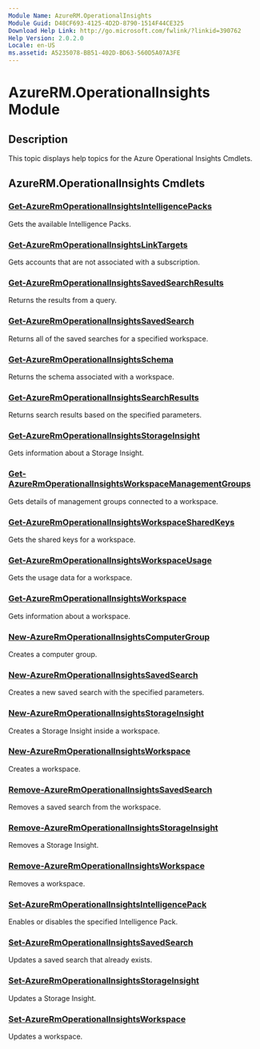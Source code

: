 ```yaml
---
Module Name: AzureRM.OperationalInsights
Module Guid: D48CF693-4125-4D2D-8790-1514F44CE325
Download Help Link: http://go.microsoft.com/fwlink/?linkid=390762
Help Version: 2.0.2.0
Locale: en-US
ms.assetid: A5235078-BB51-402D-BD63-560D5A07A3FE
---
```


# AzureRM.OperationalInsights Module
## Description
This topic displays help topics for the Azure Operational Insights Cmdlets. 

## AzureRM.OperationalInsights Cmdlets
### [Get-AzureRmOperationalInsightsIntelligencePacks](./Get-AzureRmOperationalInsightsIntelligencePacks.md)
Gets the available Intelligence Packs.


### [Get-AzureRmOperationalInsightsLinkTargets](./Get-AzureRmOperationalInsightsLinkTargets.md)
Gets accounts that are not associated with a subscription.


### [Get-AzureRmOperationalInsightsSavedSearchResults](./Get-AzureRmOperationalInsightsSavedSearchResults.md)
Returns the results from a query.


### [Get-AzureRmOperationalInsightsSavedSearch](./Get-AzureRmOperationalInsightsSavedSearch.md)
Returns all of the saved searches for a specified workspace.


### [Get-AzureRmOperationalInsightsSchema](./Get-AzureRmOperationalInsightsSchema.md)
Returns the schema associated with a workspace.


### [Get-AzureRmOperationalInsightsSearchResults](./Get-AzureRmOperationalInsightsSearchResults.md)
Returns search results based on the specified parameters.


### [Get-AzureRmOperationalInsightsStorageInsight](./Get-AzureRmOperationalInsightsStorageInsight.md)
Gets information about a Storage Insight.


### [Get-AzureRmOperationalInsightsWorkspaceManagementGroups](./Get-AzureRmOperationalInsightsWorkspaceManagementGroups.md)
Gets details of management groups connected to a workspace.


### [Get-AzureRmOperationalInsightsWorkspaceSharedKeys](./Get-AzureRmOperationalInsightsWorkspaceSharedKeys.md)
Gets the shared keys for a workspace.


### [Get-AzureRmOperationalInsightsWorkspaceUsage](./Get-AzureRmOperationalInsightsWorkspaceUsage.md)
Gets the usage data for a workspace.


### [Get-AzureRmOperationalInsightsWorkspace](./Get-AzureRmOperationalInsightsWorkspace.md)
Gets information about a workspace.

### [New-AzureRmOperationalInsightsComputerGroup](./New-AzureRmOperationalInsightsComputerGroup.md)
Creates a computer group.

### [New-AzureRmOperationalInsightsSavedSearch](./New-AzureRmOperationalInsightsSavedSearch.md)
Creates a new saved search with the specified parameters.


### [New-AzureRmOperationalInsightsStorageInsight](./New-AzureRmOperationalInsightsStorageInsight.md)
Creates a Storage Insight inside a workspace.

### [New-AzureRmOperationalInsightsWorkspace](./New-AzureRmOperationalInsightsWorkspace.md)
Creates a workspace.

### [Remove-AzureRmOperationalInsightsSavedSearch](./Remove-AzureRmOperationalInsightsSavedSearch.md)
Removes a saved search from the workspace.


### [Remove-AzureRmOperationalInsightsStorageInsight](./Remove-AzureRmOperationalInsightsStorageInsight.md)
Removes a Storage Insight.


### [Remove-AzureRmOperationalInsightsWorkspace](./Remove-AzureRmOperationalInsightsWorkspace.md)
Removes a workspace.

### [Set-AzureRmOperationalInsightsIntelligencePack](./Set-AzureRmOperationalInsightsIntelligencePack.md)
Enables or disables the specified Intelligence Pack.


### [Set-AzureRmOperationalInsightsSavedSearch](./Set-AzureRmOperationalInsightsSavedSearch.md)
Updates a saved search that already exists.


### [Set-AzureRmOperationalInsightsStorageInsight](./Set-AzureRmOperationalInsightsStorageInsight.md)
Updates a Storage Insight.


### [Set-AzureRmOperationalInsightsWorkspace](./Set-AzureRmOperationalInsightsWorkspace.md)
Updates a workspace.



